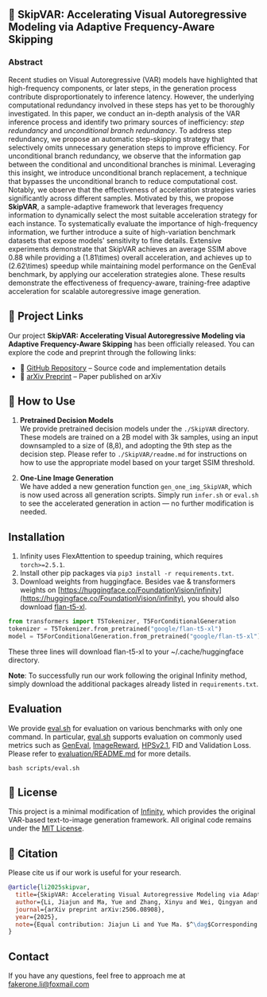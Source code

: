 ## 🚀 SkipVAR: Accelerating Visual Autoregressive Modeling via Adaptive Frequency-Aware Skipping

### Abstract
Recent studies on Visual Autoregressive (VAR) models have highlighted that high-frequency components, or later steps, in the generation process contribute disproportionately to inference latency. However, the underlying computational redundancy involved in these steps has yet to be thoroughly investigated. In this paper, we conduct an in-depth analysis of the VAR inference process and identify two primary sources of inefficiency: *step redundancy* and *unconditional branch redundancy*. To address step redundancy, we propose an automatic step-skipping strategy that selectively omits unnecessary generation steps to improve efficiency. For unconditional branch redundancy, we observe that the information gap between the conditional and unconditional branches is minimal. Leveraging this insight, we introduce unconditional branch replacement, a technique that bypasses the unconditional branch to reduce computational cost. Notably, we observe that the effectiveness of acceleration strategies varies significantly across different samples. Motivated by this, we propose **SkipVAR**, a sample-adaptive framework that leverages frequency information to dynamically select the most suitable acceleration strategy for each instance. To systematically evaluate the importance of high-frequency information, we further introduce a suite of high-variation benchmark datasets that expose models' sensitivity to fine details. Extensive experiments demonstrate that SkipVAR achieves an average SSIM above 0.88 while providing a \(1.81\times\) overall acceleration, and achieves up to \(2.62\times\) speedup while maintaining model performance on the GenEval benchmark, by applying our acceleration strategies alone. These results demonstrate the effectiveness of frequency-aware, training-free adaptive acceleration for scalable autoregressive image generation.

## 🔗 Project Links

Our project **SkipVAR: Accelerating Visual Autoregressive Modeling via Adaptive Frequency-Aware Skipping** has been officially released. You can explore the code and preprint through the following links:

- 📂 [GitHub Repository](https://github.com/fakerone-li/SkipVAR.git) – Source code and implementation details  
- 📄 [arXiv Preprint](https://arxiv.org/abs/2506.08908) – Paper published on arXiv

## 🔧 How to Use

1. **Pretrained Decision Models**  
   We provide pretrained decision models under the `./SkipVAR` directory. These models are trained on a 2B model with 3k samples, using an input downsampled to a size of (8,8), and adopting the 9th step as the decision step. Please refer to `./SkipVAR/readme.md` for instructions on how to use the appropriate model based on your target SSIM threshold.

2. **One-Line Image Generation**  
   We have added a new generation function `gen_one_img_SkipVAR`, which is now used across all generation scripts. Simply run `infer.sh` or `eval.sh` to see the accelerated generation in action — no further modification is needed.

## Installation
1. Infinity uses FlexAttention to speedup training, which requires `torch>=2.5.1`.
2. Install other pip packages via `pip3 install -r requirements.txt`.
3. Download weights from huggingface. Besides vae & transformers weights on [https://huggingface.co/FoundationVision/infinity](https://huggingface.co/FoundationVision/infinity), you should also download [flan-t5-xl](https://huggingface.co/google/flan-t5-xl).
```python
from transformers import T5Tokenizer, T5ForConditionalGeneration
tokenizer = T5Tokenizer.from_pretrained("google/flan-t5-xl")
model = T5ForConditionalGeneration.from_pretrained("google/flan-t5-xl")
```
These three lines will download flan-t5-xl to your ~/.cache/huggingface directory.

**Note**: To successfully run our work following the original Infinity method, simply download the additional packages already listed in `requirements.txt`.

## Evaluation
We provide [eval.sh](scripts/eval.sh) for evaluation on various benchmarks with only one command. In particular, [eval.sh](scripts/eval.sh) supports evaluation on commonly used metrics such as [GenEval](https://github.com/djghosh13/geneval), [ImageReward](https://github.com/THUDM/ImageReward), [HPSv2.1](https://github.com/tgxs002/HPSv2), FID and Validation Loss. Please refer to [evaluation/README.md](evaluation/README.md) for more details.
```shell
bash scripts/eval.sh
```

## 📝 License
This project is a minimal modification of [Infinity](https://github.com/FoundationVision/Infinity), which provides the original VAR-based text-to-image generation framework. All original code remains under the [MIT License](https://github.com/FoundationVision/Infinity/blob/main/LICENSE).

## <a name="cite"></a> 🥰 Citation

Please cite us if our work is useful for your research.

```bibtex
@article{li2025skipvar,
  title={SkipVAR: Accelerating Visual Autoregressive Modeling via Adaptive Frequency-Aware Skipping},
  author={Li, Jiajun and Ma, Yue and Zhang, Xinyu and Wei, Qingyan and Liu, Songhua and Zhang, Linfeng},
  journal={arXiv preprint arXiv:2506.08908},
  year={2025},
  note={Equal contribution: Jiajun Li and Yue Ma. $^\dag$Corresponding authors: Songhua Liu and Linfeng Zhang}
}
```


## Contact

If you have any questions, feel free to approach me at fakerone.li@foxmail.com
